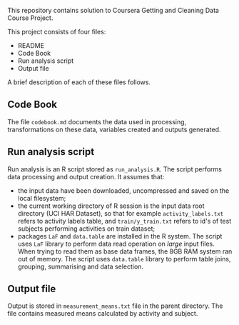 This repository contains solution to Coursera Getting and Cleaning Data Course Project.

This project consists of four files:
- README
- Code Book
- Run analysis script
- Output file

A brief description of each of these files follows.

## Code Book
The file `codebook.md` documents the data used in processing, transformations on these data, variables created and outputs generated.

## Run analysis script
Run analysis is an R script stored as `run_analysis.R`. The script performs data processing and output creation. It assumes that:
- the input data have been downloaded, uncompressed and saved on the local filesystem;
- the current working directory of R session is the input data root directory (UCI HAR Dataset), so that for example `activity_labels.txt` refers to activity labels table, and `train/y_train.txt` refers to id's of test subjects performing activities on train dataset;
- packages `LaF` and `data.table` are installed in the R system.
The script uses `LaF` library to perform data read operation on *large* input files. When trying to read them as base data frames, the 8GB RAM system ran out of memory.
The script uses `data.table` library to perform table joins, grouping, summarising and data selection.

## Output file
Output is stored in `measurement_means.txt` file in the parent directory. The file contains measured means calculated by activity and subject.


